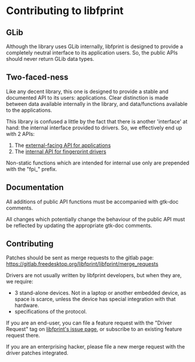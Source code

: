 # Contributing to libfprint

## GLib

Although the library uses GLib internally, libfprint is designed to provide
a completely neutral interface to its application users. So, the public
APIs should never return GLib data types.

## Two-faced-ness

Like any decent library, this one is designed to provide a stable and
documented API to its users: applications. Clear distinction is made between
data available internally in the library, and data/functions available to
the applications.

This library is confused a little by the fact that there is another 'interface'
at hand: the internal interface provided to drivers. So, we effectively end
up with 2 APIs:

 1. The [external-facing API for applications](libfprint/fprint.h)
 2. The [internal API for fingerprint drivers](libfprint/drivers_api.h)

Non-static functions which are intended for internal use only are prepended
with the "fpi_" prefix.

## Documentation

All additions of public API functions must be accompanied with gtk-doc
comments.

All changes which potentially change the behaviour of the public API must
be reflected by updating the appropriate gtk-doc comments.


## Contributing

Patches should be sent as merge requests to the gitlab page:
https://gitlab.freedesktop.org/libfprint/libfprint/merge_requests

Drivers are not usually written by libfprint developers, but when they
are, we require:
- 3 stand-alone devices. Not in a laptop or another embedded device, as
  space is scarce, unless the device has special integration with that
  hardware.
- specifications of the protocol.

If you are an end-user, you can file a feature request with the "Driver Request"
tag on [libfprint's issue page](https://gitlab.freedesktop.org/libfprint/libfprint/issues?scope=all&utf8=%E2%9C%93&state=opened&label_name[]=Driver%20Request),
or subscribe to an existing feature request there.

If you are an enterprising hacker, please file a new merge request with
the driver patches integrated.
